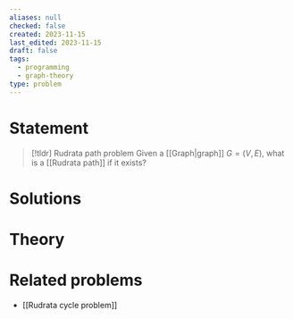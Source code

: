 ```yaml
---
aliases: null
checked: false
created: 2023-11-15
last_edited: 2023-11-15
draft: false
tags:
  - programming
  - graph-theory
type: problem
---
```

# Statement

>[!tldr] Rudrata path problem
>Given a [[Graph|graph]] $G = (V,E)$, what is a [[Rudrata path]] if it exists?

# Solutions

# Theory

# Related problems
- [[Rudrata cycle problem]]
